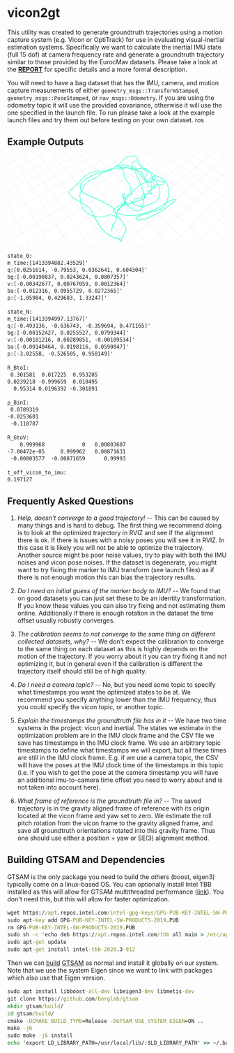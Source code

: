 # vicon2gt

This utility was created to generate groundtruth trajectories using a motion capture system (e.g. Vicon or OptiTrack) for use in evaluating visual-inertial estimation systems.
Specifically we want to calculate the inertial IMU state (full 15 dof) at camera frequency rate and generate a groundtruth trajectory similar to those provided by the EurocMav datasets.
Please take a look at the **[REPORT](docs/report.pdf)** for specific details and a more formal description.

You will need to have a bag dataset that has the IMU, camera, and motion capture measurements of either `geometry_msgs::TransformStamped`, `geometry_msgs::PoseStamped`, or `nav_msgs::Odometry`.
If you are using the odometry topic it will use the provided covariance, otherwise it will use the one specified in the launch file.
To run please take a look at the example launch files and try them out before testing on your own dataset.
ros

## Example Outputs


![trajectory optimized](docs/traj.png)

```
state_0: 
m_time:[1413394882.43529]'
q:[0.0251614, -0.79553, 0.0362641, 0.604304]'
bg:[-0.00190837, 0.0243624, 0.0807357]'
v:[-0.00342677, 0.00767059, 0.0012364]'
ba:[-0.012316, 0.0955729, 0.0272365]'
p:[-1.05904, 0.429683, 1.33247]'

state_N: 
m_time:[1413394997.13767]'
q:[-0.493136, -0.636743, -0.359694, 0.471165]'
bg:[-0.00152427, 0.0255527, 0.0799344]'
v:[-0.00181216, 0.00289851, -0.00109534]'
ba:[-0.00140464, 0.0198116, 0.0590847]'
p:[-3.02558, -0.526505, 0.958149]'

R_BtoI: 
 0.301581  0.017225  0.953285
0.0239218 -0.999659  0.010495
  0.95314 0.0196392 -0.301891

p_BinI: 
 0.0789319
-0.0253601
 -0.118787

R_GtoV: 
    0.999968            0   0.00803607
-7.00472e-05     0.999962   0.00871631
 -0.00803577  -0.00871659      0.99993

t_off_vicon_to_imu: 
0.197127
```



## Frequently Asked Questions

1) *Help, doesn't converge to a good trajectory!* -- This can be caused by many things and is hard to debug. The first thing we recommend doing is to look at the optimized trajectory in RVIZ and see if the alignment there is ok. If there is issues with a noisy poses you will see it in RVIZ. In this case it is likely you will not be able to optimize the trajectory. Another source might be poor noise values, try to play with both the IMU noises and vicon pose noises. If the dataset is degenerate, you might want to try fixing the marker to IMU transform (see launch files) as if there is not enough motion this can bias the trajectory results.

2) *Do I need an initial guess of the marker body to IMU?* -- We found that on good datasets you can just set these to be an identity transformation. If you know these values you can also try fixing and not estimating them online. Additionally if there is enough rotation in the dataset the time offset usually robustly converges.

3) *The calibration seems to not converge to the same thing on different collected datasets, why?* -- We don't expect the calibration to converge to the same thing on each dataset as this is highly depends on the motion of the trajectory. If you worry about it you can try fixing it and not optimizing it, but in general even if the calibration is different the trajectory itself should still be of high quality.

4) *Do I need a camera topic?* -- No, but you need some topic to specify what timestamps you want the optimized states to be at. We recommend you specify anything lower than the IMU frequency, thus you could specify the vicon topic, or another topic.

5) *Explain the timestamps the groundtruth file has in it* -- We have two time systems in the project: vicon and inertial. The states we estimate in the optimization problem are in the IMU clock frame and the CSV file we save has timestamps in the IMU clock frame. We use an arbitrary topic timestamps to define what timestamps we will export, but all these times are still in the IMU clock frame. E.g. if we use a camera topic, the CSV will have the poses at the IMU clock time of the timestamps in this topic (i.e. if you wish to get the pose at the camera timestamp you will have an additional imu-to-camera time offset you need to worry about and is not taken into account here).

6) *What frame of reference is the groundtruth file in?* -- The saved trajectory is in the gravity aligned frame of reference with its origin located at the vicon frame and yaw set to zero. We estimate the roll pitch rotation from the vicon frame to the gravity aligned frame, and save all groundtruth orientations rotated into this gravity frame. Thus one should use either a position + yaw or SE(3) alignment method.





## Building GTSAM and Dependencies

GTSAM is the only package you need to build the others (boost, eigen3) typically come on a linux-based OS.
You can optionally install Intel TBB installed as this will allow for GTSAM multithreaded performance ([link](https://software.intel.com/en-us/articles/installing-intel-free-libs-and-python-apt-repo)).
You don't need this, but this will allow for faster optimization.
```cmd
wget https://apt.repos.intel.com/intel-gpg-keys/GPG-PUB-KEY-INTEL-SW-PRODUCTS-2019.PUB
sudo apt-key add GPG-PUB-KEY-INTEL-SW-PRODUCTS-2019.PUB
rm GPG-PUB-KEY-INTEL-SW-PRODUCTS-2019.PUB
sudo sh -c 'echo deb https://apt.repos.intel.com/tbb all main > /etc/apt/sources.list.d/intel-tbb.list'
sudo apt-get update
sudo apt-get install intel-tbb-2020.3-912
```

Then we can [build](https://gtsam.org/get_started/) [GTSAM](https://gtsam.org/build/) as normal and install it globally on our system.
Note that we use the system Eigen since we want to link with packages which also use that Eigen version.
```cmd
sudo apt install libboost-all-dev libeigen3-dev libmetis-dev
git clone https://github.com/borglab/gtsam
mkdir gtsam/build/
cd gtsam/build/
cmake -DCMAKE_BUILD_TYPE=Release -DGTSAM_USE_SYSTEM_EIGEN=ON ..
make -j6
sudo make -j6 install
echo 'export LD_LIBRARY_PATH=/usr/local/lib/:$LD_LIBRARY_PATH' >> ~/.bashrc
```






